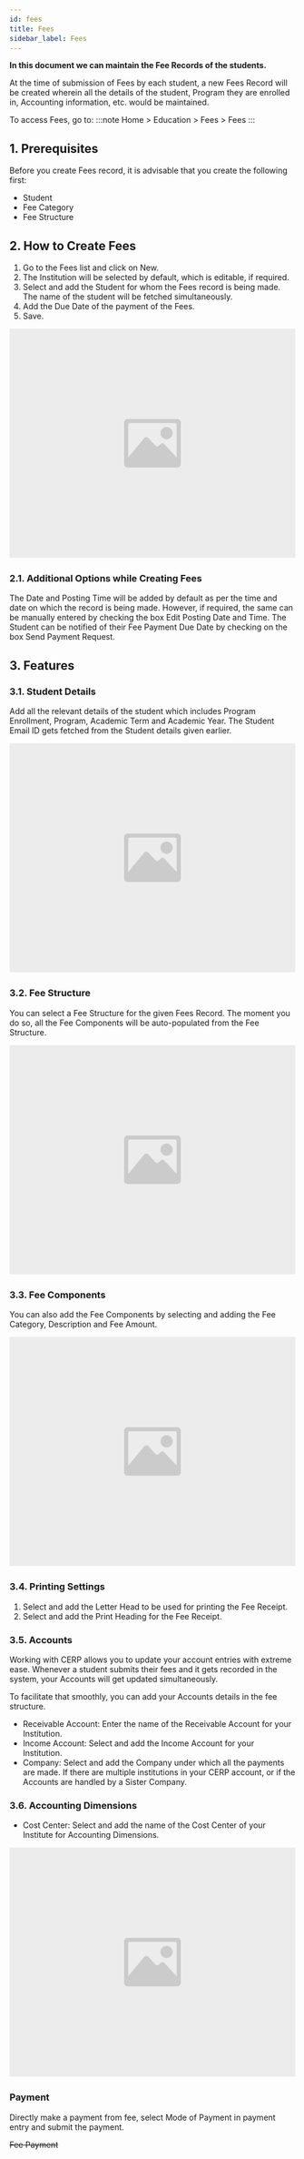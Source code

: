 ```yaml
---
id: fees
title: Fees
sidebar_label: Fees
---
```


**In this document we can maintain the Fee Records of the students.**

At the time of submission of Fees by each student, a new Fees Record will be created wherein all the details of the student, Program they are enrolled in, Accounting information, etc. would be maintained.

To access Fees, go to:
:::note
Home > Education > Fees > Fees
:::

## 1. Prerequisites

Before you create Fees record, it is advisable that you create the following first:

- Student
- Fee Category
- Fee Structure

## 2. How to Create Fees

1. Go to the Fees list and click on New.
1. The Institution will be selected by default, which is editable, if required.
1. Select and add the Student for whom the Fees record is being made. The name of the student will be fetched simultaneously.
1. Add the Due Date of the payment of the Fees.
1. Save.

![image](images/image.jpg)

### 2.1. Additional Options while Creating Fees

The Date and Posting Time will be added by default as per the time and date on which the record is being made. However, if required, the same can be manually entered by checking the box Edit Posting Date and Time.
The Student can be notified of their Fee Payment Due Date by checking on the box Send Payment Request.

## 3. Features

### 3.1. Student Details

Add all the relevant details of the student which includes Program Enrollment, Program, Academic Term and Academic Year. The Student Email ID gets fetched from the Student details given earlier.

![image](images/image.jpg)

### 3.2. Fee Structure

You can select a Fee Structure for the given Fees Record. The moment you do so, all the Fee Components will be auto-populated from the Fee Structure.

![image](images/image.jpg)

### 3.3. Fee Components

You can also add the Fee Components by selecting and adding the Fee Category, Description and Fee Amount.

![image](images/image.jpg)

### 3.4. Printing Settings

1. Select and add the Letter Head to be used for printing the Fee Receipt.
1. Select and add the Print Heading for the Fee Receipt.

### 3.5. Accounts

Working with CERP allows you to update your account entries with extreme ease. Whenever a student submits their fees and it gets recorded in the system, your Accounts will get updated simultaneously.

To facilitate that smoothly, you can add your Accounts details in the fee structure.

- Receivable Account: Enter the name of the Receivable Account for your Institution.
- Income Account: Select and add the Income Account for your Institution.
- Company: Select and add the Company under which all the payments are made. If there are multiple institutions in your CERP account, or if the Accounts are handled by a Sister Company.

### 3.6. Accounting Dimensions

- Cost Center: Select and add the name of the Cost Center of your Institute for Accounting Dimensions.

![image](images/image.jpg)

### Payment

Directly make a payment from fee, select Mode of Payment in payment entry and submit the payment.

~~Fee Payment~~
